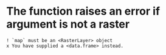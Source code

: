 # The function raises an error if argument is not a raster

    ! `map` must be an <RasterLayer> object
    x You have supplied a <data.frame> instead.

